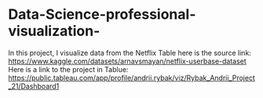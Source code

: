 # Data-Science-professional-visualization-
In this project, I visualize data from the Netflix Table here is the source link: https://www.kaggle.com/datasets/arnavsmayan/netflix-userbase-dataset
Here is a link to the project in Tablue:
https://public.tableau.com/app/profile/andrii.rybak/viz/Rybak_Andrii_Project_21/Dashboard1
